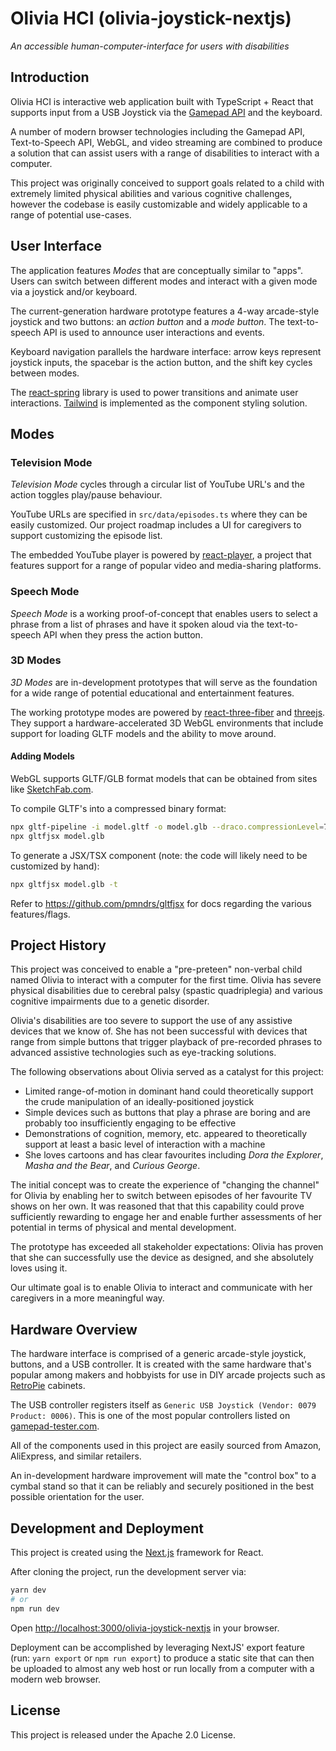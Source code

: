 # Olivia HCI (olivia-joystick-nextjs)

_An accessible human-computer-interface for users with disabilities_

## Introduction

Olivia HCI is interactive web application built with TypeScript + React that supports input from a USB Joystick via the [Gamepad API](https://developer.mozilla.org/en-US/docs/Web/API/Gamepad_API) and the keyboard.

A number of modern browser technologies including the Gamepad API, Text-to-Speech API, WebGL, and video streaming are combined to produce a solution that can assist users with a range of disabilities to interact with a computer.

This project was originally conceived to support goals related to a child with extremely limited physical abilities and various cognitive challenges, however the codebase is easily customizable and widely applicable to a range of potential use-cases.

## User Interface

The application features _Modes_ that are conceptually similar to "apps". Users can switch between different modes and interact with a given mode via a joystick and/or keyboard.

The current-generation hardware prototype features a 4-way arcade-style joystick and two buttons: an _action button_ and a _mode button_. The text-to-speech API is used to announce user interactions and events.

Keyboard navigation parallels the hardware interface: arrow keys represent joystick inputs, the spacebar is the action button, and the shift key cycles between modes.

The [react-spring](https://react-spring.io/) library is used to power transitions and animate user interactions. [Tailwind](https://tailwindcss.com/) is implemented as the component styling solution.

## Modes

### Television Mode

_Television Mode_ cycles through a circular list of YouTube URL's and the action toggles play/pause behaviour.

YouTube URLs are specified in `src/data/episodes.ts` where they can be easily customized. Our project roadmap includes a UI for caregivers to support customizing the episode list.

The embedded YouTube player is powered by [react-player](https://www.npmjs.com/package/react-player), a project that features support for a range of popular video and media-sharing platforms.

### Speech Mode

_Speech Mode_ is a working proof-of-concept that enables users to select a phrase from a list of phrases and have it spoken aloud via the text-to-speech API when they press the action button.

### 3D Modes

_3D Modes_ are in-development prototypes that will serve as the foundation for a wide range of potential educational and entertainment features.

The working prototype modes are powered by [react-three-fiber](https://www.npmjs.com/package/@react-three/fiber) and [threejs](https://www.npmjs.com/package/three). They support a hardware-accelerated 3D WebGL environments that include support for loading GLTF models and the ability to move around.

#### Adding Models

WebGL supports GLTF/GLB format models that can be obtained from sites like [SketchFab.com](https://sketchfab.com).

To compile GLTF's into a compressed binary format:

```sh
npx gltf-pipeline -i model.gltf -o model.glb --draco.compressionLevel=7
npx gltfjsx model.glb
```

To generate a JSX/TSX component (note: the code will likely need to be customized by hand):

```sh
npx gltfjsx model.glb -t
```

Refer to <https://github.com/pmndrs/gltfjsx> for docs regarding the various features/flags.

## Project History

This project was conceived to enable a "pre-preteen" non-verbal child named Olivia to interact with a computer for the first time. Olivia has severe physical disabilities due to cerebral palsy (spastic quadriplegia) and various cognitive impairments due to a genetic disorder.

Olivia's disabilities are too severe to support the use of any assistive devices that we know of. She has not been successful with devices that range from simple buttons that trigger playback of pre-recorded phrases to advanced assistive technologies such as eye-tracking solutions.

The following observations about Olivia served as a catalyst for this project:

- Limited range-of-motion in dominant hand could theoretically support the crude manipulation of an ideally-positioned joystick
- Simple devices such as buttons that play a phrase are boring and are probably too insufficiently engaging to be effective
- Demonstrations of cognition, memory, etc. appeared to theoretically support at least a basic level of interaction with a machine
- She loves cartoons and has clear favourites including _Dora the Explorer_, _Masha and the Bear_, and _Curious George_.

The initial concept was to create the experience of "changing the channel" for Olivia by enabling her to switch between episodes of her favourite TV shows on her own. It was reasoned that that this capability could prove sufficiently rewarding to engage her and enable further assessments of her potential in terms of physical and mental development.

The prototype has exceeded all stakeholder expectations: Olivia has proven that she can successfully use the device as designed, and she absolutely loves using it.

Our ultimate goal is to enable Olivia to interact and communicate with her caregivers in a more meaningful way.

## Hardware Overview

The hardware interface is comprised of a generic arcade-style joystick, buttons, and a USB controller. It is created with the same hardware that's popular among makers and hobbyists for use in DIY arcade projects such as [RetroPie](https://retropie.org.uk/) cabinets.

The USB controller registers itself as `Generic USB Joystick (Vendor: 0079 Product: 0006)`. This is one of the most popular controllers listed on [gamepad-tester.com](https://gamepad-tester.com/controllers).

All of the components used in this project are easily sourced from Amazon, AliExpress, and similar retailers.

An in-development hardware improvement will mate the "control box" to a cymbal stand so that it can be reliably and securely positioned in the best possible orientation for the user.

## Development and Deployment

This project is created using the [Next.js](https://nextjs.org/) framework for React.

After cloning the project, run the development server via:

```bash
yarn dev
# or
npm run dev
```

Open [http://localhost:3000/olivia-joystick-nextjs](http://localhost:3000/olivia-joystick-nextjs) in your browser.

Deployment can be accomplished by leveraging NextJS' export feature (run: `yarn export` or `npm run export`) to produce a static site that can then be uploaded to almost any web host or run locally from a computer with a modern web browser.

## License

This project is released under the Apache 2.0 License.

